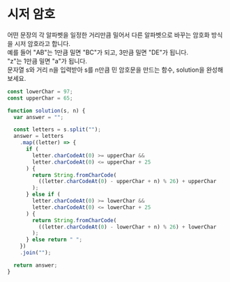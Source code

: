 # 시저 암호

어떤 문장의 각 알파벳을 일정한 거리만큼 밀어서 다른 알파벳으로 바꾸는 암호화 방식을 시저 암호라고 합니다.  
예를 들어 "AB"는 1만큼 밀면 "BC"가 되고, 3만큼 밀면 "DE"가 됩니다.  
"z"는 1만큼 밀면 "a"가 됩니다.  
문자열 s와 거리 n을 입력받아 s를 n만큼 민 암호문을 만드는 함수, solution을 완성해 보세요.

```javascript
const lowerChar = 97;
const upperChar = 65;

function solution(s, n) {
  var answer = "";

  const letters = s.split("");
  answer = letters
    .map((letter) => {
      if (
        letter.charCodeAt(0) >= upperChar &&
        letter.charCodeAt(0) <= upperChar + 25
      ) {
        return String.fromCharCode(
          ((letter.charCodeAt(0) - upperChar + n) % 26) + upperChar
        );
      } else if (
        letter.charCodeAt(0) >= lowerChar &&
        letter.charCodeAt(0) <= lowerChar + 25
      ) {
        return String.fromCharCode(
          ((letter.charCodeAt(0) - lowerChar + n) % 26) + lowerChar
        );
      } else return " ";
    })
    .join("");

  return answer;
}
```
